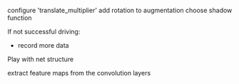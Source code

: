 configure 'translate_multiplier'
add rotation to augmentation
choose shadow function

If not successful driving:
- record more data

Play with net structure

extract feature maps from the convolution layers
